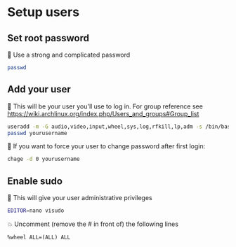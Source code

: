 # Setup users

## Set root password
🔑 Use a strong and complicated password
```bash
passwd
```

## Add your user
🧑 This will be your user you'll use to log in. For group reference see <https://wiki.archlinux.org/index.php/Users_and_groups#Group_list>
```bash
useradd -m -G audio,video,input,wheel,sys,log,rfkill,lp,adm -s /bin/bash yourusername
passwd yourusername
```
🎰 If you want to force your user to change password after first login:
```bash
chage -d 0 yourusername
```

## Enable sudo
🧐 This will give your user administrative privileges
```bash
EDITOR=nano visudo
```
💥 Uncomment (remove the # in front of) the following lines
```
%wheel ALL=(ALL) ALL
```

